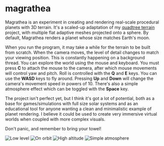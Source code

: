 # magrathea
Magrathea is an experiment in creating and rendering real-scale procedural planets with 3D terrain. It's a scaled-up adaptation of my [quadtree terrain](https://github.com/george7378/quadtree-terrain) project, with multiple flat adaptive meshes projected onto a sphere. By default, Magrathea renders a planet whose size matches Earth's moon.

When you run the program, it may take a while for the terrain to be built from scratch. When the camera moves, the level of detail changes to match your viewing position. This is constantly happening on a background thread. You can explore the world using the mouse and keyboard. You must press **C** to attach the mouse to the camera, after which mouse movements will control yaw and pitch. Roll is controlled with the **Q** and **E** keys. You can use the **WASD** keys to fly around. Pressing **Up** and **Down** will change the camera's movement speed in powers of 10. There's also a simple atmosphere effect which can be toggled with the **Space** key.

The project isn't perfect yet, but I think it's got a lot of potential, both as a base for games/simulations with full size solar systems and as an educational tool for anyone wanting a clean and minimalistic example of planet rendering. I believe it could be used to create very immersive virtual worlds when coupled with more complex visuals.

Don't panic, and remember to bring your towel!

![Low level](https://github.com/george7378/magrathea/blob/master/_img/1.png)
![On orbit](https://github.com/george7378/magrathea/blob/master/_img/2.png)
![High altitude](https://github.com/george7378/magrathea/blob/master/_img/3.png)
![Simple atmosphere](https://github.com/george7378/magrathea/blob/master/_img/4.png)
